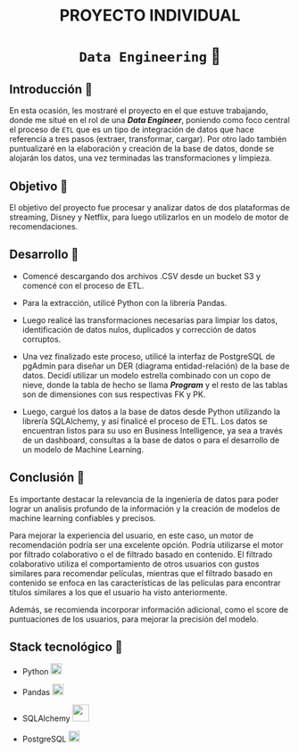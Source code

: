 # <h1 align=center> **PROYECTO INDIVIDUAL** </h1>

# <h1 align=center>**`Data Engineering` :construction_worker:**</h1>

## **Introducción :paperclip:**

En esta ocasión, les mostraré el proyecto en el que estuve trabajando, donde me situé en el rol de una ***Data Engineer***, poniendo como foco central el proceso de `ETL` que es un tipo de integración de datos que hace referencia a tres pasos (extraer, transformar, cargar). Por otro lado también puntualizaré en la elaboración y creación de la base de datos, donde se alojarán los datos, una vez terminadas las transformaciones y limpieza.

## **Objetivo :paperclip:**
El objetivo del proyecto fue procesar y analizar datos de dos plataformas de streaming, Disney y Netflix, para luego utilizarlos en un modelo de motor de recomendaciones. 

## **Desarrollo :paperclip:**
- Comencé descargando dos archivos .CSV desde un bucket S3 y comencé con el proceso de ETL.

- Para la extracción, utilicé Python con la librería Pandas.

- Luego realicé las transformaciones necesarias para limpiar los datos, identificación de datos nulos, duplicados y corrección de datos corruptos.

- Una vez finalizado este proceso, utilicé la interfaz de PostgreSQL de pgAdmin para diseñar un DER (diagrama entidad-relación) de la base de datos. Decidí utilizar un modelo estrella combinado con un copo de nieve, donde la tabla de hecho se llama ***Program*** y el resto de las tablas son de dimensiones con sus respectivas FK y PK.

- Luego, cargué los datos a la base de datos desde Python utilizando la librería SQLAlchemy, y así finalicé el proceso de ETL. Los datos se encuentran listos para su uso en Business Intelligence, ya sea a través de un dashboard, consultas a la base de datos o para el desarrollo de un modelo de Machine Learning.

## **Conclusión :paperclip:**

Es importante destacar la relevancia de la ingeniería de datos para poder lograr un analisis profundo de la información y la creación de modelos de machine learning confiables y precisos.

Para mejorar la experiencia del usuario, en este caso, un motor de recomendación podría ser una excelente opción. Podría utilizarse el motor por filtrado colaborativo o el de filtrado basado en contenido. El filtrado colaborativo utiliza el comportamiento de otros usuarios con gustos similares para recomendar películas, mientras que el filtrado basado en contenido se enfoca en las características de las películas para encontrar títulos similares a los que el usuario ha visto anteriormente.

Además, se recomienda incorporar información adicional, como el score de puntuaciones de los usuarios, para mejorar la precisión del modelo.

## **Stack tecnológico :paperclip:**

- Python <a href="https://emoji.gg/emoji/9794-python"><img src="https://cdn3.emoji.gg/emojis/9794-python.png" width="20px" height="20px" alt="python"></a> 

- Pandas <img src="https://cdn.jsdelivr.net/gh/devicons/devicon/icons/pandas/pandas-original.svg" width="20px" height="20px" />

- SQLAlchemy <img src="https://cdn.jsdelivr.net/gh/devicons/devicon/icons/sqlalchemy/sqlalchemy-original.svg" width="30px" height="30px" /> 

- PostgreSQL <img src="https://cdn.jsdelivr.net/gh/devicons/devicon/icons/postgresql/postgresql-original.svg" width="20px" height="20px" />
